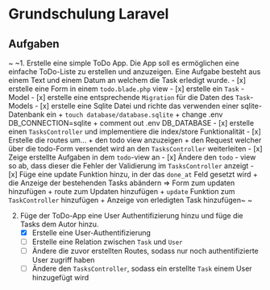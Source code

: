 # Grundschulung Laravel
## Aufgaben
~ ~1. Erstelle eine simple ToDo App. Die App soll es ermöglichen eine einfache ToDo-Liste zu erstellen 
   und anzuzeigen. Eine Aufgabe besteht aus einem Text und einem Datum an welchem die Task erledigt wurde.
    - [x] erstelle eine Form in einem `todo.blade.php` view
    - [x] erstelle ein `Task` - Model
    - [x] erstelle eine entsprechende `Migration` für die Daten des `Task`-Models
    - [x] erstelle eine Sqlite Datei und richte das verwenden einer sqlite-Datenbank ein
        + `touch database/database.sqlite`
        + change .env DB_CONNECTION=sqlite
        + comment out .env DB_DATABASE
    - [x] erstelle einen `TasksController` und implementiere die index/store Funktionalität
    - [x] Erstelle die routes um...
        + den todo view anzuzeigen
        + den Request welcher über die todo-Form versendet wird an den `TasksController` weiterleiten
    - [x] Zeige erstellte Aufgaben in dem `todo`-view an
    - [x] Ändere den `todo` - view so ab, dass dieser die Fehler der Validierung im `TasksController` anzeigt
    - [x] Füge eine update Funktion hinzu, in der das `done_at` Feld gesetzt wird
        + die Anzeige der bestehenden Tasks abändern => Form zum updaten hinzufügen
        + route zum Updaten hinzufügen
        + `update` Funktion zum `TaskController` hinzufügen
        + Anzeige von erledigten Task hinzufügen~ ~
    
2. Füge der ToDo-App eine User Authentifizierung hinzu und füge die Tasks dem Autor hinzu.
    - [x] Erstelle eine User-Authentifizierung
    - [ ] Erstelle eine Relation zwischen `Task` und `User`
    - [ ] Ändere die zuvor erstellten Routes, sodass nur noch authentifizierte User zugriff haben
    - [ ] Ändere den `TasksController`, sodass ein erstellte `Task` einem User hinzugefügt wird